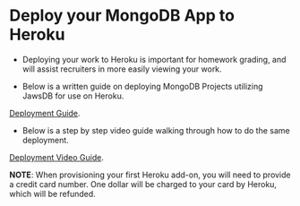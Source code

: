 # Deploy your MongoDB App to Heroku

* Deploying your work to Heroku is important for homework grading, and will assist recruiters in more easily viewing your work.

* Below is a written guide on deploying MongoDB Projects utilizing JawsDB for use on Heroku.

[Deployment Guide](../../../../02-lesson-plans/part-time/18-Week/Supplemental/MongoDBDeploy.md).

* Below is a step by step video guide walking through how to do the same deployment.

[Deployment Video Guide](https://youtu.be/2E8eWUHJaNg?list=PLOFmg4xbN_TPrB6w4rThsFanVxJI_SfER).

**NOTE**: When provisioning your first Heroku add-on, you will need to provide a credit card number. One dollar will be charged to your card by Heroku, which will be refunded.
